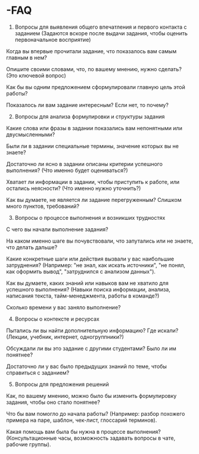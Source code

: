 # -FAQ 
1. Вопросы для выявления общего впечатления и первого контакта с заданием
(Задаются вскоре после выдачи задания, чтобы оценить первоначальное восприятие)

Когда вы впервые прочитали задание, что показалось вам самым главным в нем?

Опишите своими словами, что, по вашему мнению, нужно сделать? (Это ключевой вопрос)

Как бы вы одним предложением сформулировали главную цель этой работы?

Показалось ли вам задание интересным? Если нет, то почему?

2. Вопросы для анализа формулировки и структуры задания

Какие слова или фразы в задании показались вам непонятными или двусмысленными?

Были ли в задании специальные термины, значение которых вы не знаете?

Достаточно ли ясно в задании описаны критерии успешного выполнения? (Что именно будет оцениваться?)

Хватает ли информации в задании, чтобы приступить к работе, или остались неясности? (Что именно нужно уточнить?)

Как вы думаете, не является ли задание перегруженным? Слишком много пунктов, требований?

3. Вопросы о процессе выполнения и возникших трудностях

С чего вы начали выполнение задания? 

На каком именно шаге вы почувствовали, что запутались или не знаете, что делать дальше?

Какие конкретные шаги или действия вызвали у вас наибольшие затруднения? (Например: "не знал, как искать источники", "не понял, как оформить вывод", "затруднился с анализом данных").

Как вы думаете, каких знаний или навыков вам не хватило для успешного выполнения? (Навыки поиска информации, анализа, написания текста, тайм-менеджмента, работы в команде?)

Сколько времени у вас заняло выполнение?

4. Вопросы о контексте и ресурсах


Пытались ли вы найти дополнительную информацию? Где искали? (Лекции, учебник, интернет, одногруппники?)

Обсуждали ли вы это задание с другими студентами? Было ли им понятнее?

Достаточно ли у вас было предыдущих знаний по теме, чтобы справиться с заданием?


5. Вопросы для предложения решений 

Как, по вашему мнению, можно было бы изменить формулировку задания, чтобы оно стало понятнее?

Что бы вам помогло до начала работы? (Например: разбор похожего примера на паре, шаблон, чек-лист, глоссарий терминов).

Какая помощь вам была бы нужна в процессе выполнения? (Консультационные часы, возможность задавать вопросы в чате, рабочие группы).
